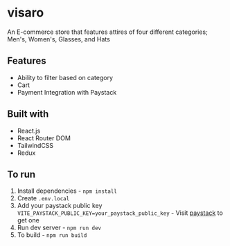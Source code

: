 # visaro

An E-commerce store that features attires of four different categories; Men's, Women's, Glasses, and Hats

## Features

- Ability to filter based on category
- Cart
- Payment Integration with Paystack

## Built with

- React.js
- React Router DOM
- TailwindCSS
- Redux

## To run

1. Install dependencies - `npm install`
2. Create `.env.local`
3. Add your paystack public key `VITE_PAYSTACK_PUBLIC_KEY=your_paystack_public_key` - Visit [paystack](https://paystack.com/docs) to get one
4. Run dev server - `npm run dev`
5. To build - `npm run build`
